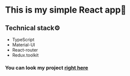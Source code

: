 # This is my simple React app🚀
## Technical stack⚙️

* TypeScript
* Material-UI
* React-router
* Redux.toolkit

### You can look my project [right here](https://viacheslavchistiakov.github.io/Vedmak-Test)
